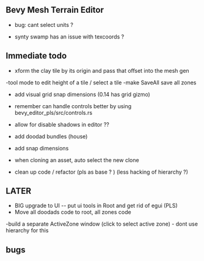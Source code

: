 

## Bevy Mesh Terrain Editor

- bug: cant select units ? 
 
 
- synty swamp has an issue with texcoords ?


## Immediate todo 


- xform the clay tile by its origin and pass that offset into the mesh gen 

-tool mode to edit height of a tile / select a tile
-make SaveAll save all zones 
 

- add visual grid snap dimensions (0.14 has grid gizmo)


- remember can  handle controls better  by  using bevy_editor_pls/src/controls.rs




- allow for disable shadows in editor ??

- add doodad bundles (house) 

-  add snap dimensions 

- when cloning an asset, auto select the new clone 

- clean up code / refactor (pls as base ? ) (less hacking of hierarchy ?)
 
 
## LATER  


- BIG  upgrade to UI -- put ui tools in Root and get rid of egui (PLS)
- Move all doodads code to root, all zones code

-build a separate ActiveZone window (click to select active zone) - dont use hierarchy for this 




## bugs 

 